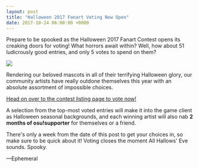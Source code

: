 ```yaml
---
layout: post
title: "Halloween 2017 Fanart Voting Now Open"
date: 2017-10-24 06:00:00 +0000
---
```


Prepare to be spooked as the Halloween 2017 Fanart Contest opens its creaking doors for voting! What horrors await within? Well, how about 51 ludicrously good entries, and only 5 votes to spend on them?

[![](https://assets.ppy.sh/contests/56/header.jpg)](https://osu.ppy.sh/community/contests/56)

Rendering our beloved mascots in all of their terrifying Halloween glory, our community artists have really outdone themselves this year with an absolute assortment of impossible choices.

[Head on over to the contest listing page to vote now!](https://osu.ppy.sh/community/contests/56)

A selection from the top-most voted entries will make it into the game client as Halloween seasonal backgrounds, and each winning artist will also nab **2 months of osu!supporter** for themselves or a friend.

There's only a week from the date of this post to get your choices in, so make sure to be quick about it! Voting closes the moment All Hallows' Eve sounds. Spooky.

—Ephemeral